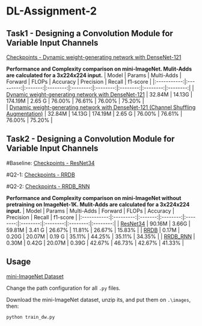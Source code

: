 # DL-Assignment-2

## Task1 - Designing a Convolution Module for Variable Input Channels

[Checkpoints - Dynamic weight-generating network with DenseNet-121](https://drive.google.com/file/d/1t97D2Pwd6Krz_G9l0GUDrSo_1ZRD0CJZ/view?usp=sharing)



**Performance and Complexity comparison on mini-ImageNet. Mulit-Adds are calculated for a 3x224x224 input.**
| Model | Params | Multi-Adds | Forward | FLOPs | Accuracy | Precision | Recall | f1-score |
|:-----------:|:---------:|:-------:|:--------:|:--------:|:--------:|:--------:|:--------:|:--------:|
| [Dynamic weight-generating network with DenseNet-121](https://drive.google.com/file/d/1t97D2Pwd6Krz_G9l0GUDrSo_1ZRD0CJZ/view?usp=sharing) |   32.84M    | 14.13G | 174.19M | 2.65 G | 76.00% | 76.61% | 76.00% | 75.20% |\
| [Dynamic weight-generating network with DenseNet-121 (Channel Shuffling Augmentation)](https://drive.google.com/file/d/1t97D2Pwd6Krz_G9l0GUDrSo_1ZRD0CJZ/view?usp=sharing) |  32.84M  | 14.13G | 174.19M | 2.65 G | 76.00% | 76.61% | 76.00% | 75.20% |


## Task2 - Designing a Convolution Module for Variable Input Channels

#Baseline:
[Checkpoints - ResNet34](https://drive.google.com/file/d/17uau_f-7IzebhZIz8jcXrah0atqQPPna/view?usp=sharing)

#Q2-1:
[Checkpoints - RRDB](https://drive.google.com/file/d/1Wa5fsheFg95qoBxrXBLmUT4KASdz5yjs/view?usp=sharing)

#Q2-2:
[Checkpoints - RRDB_RNN](https://drive.google.com/file/d/1qGkMu-ePu2W2EttpEi3Em9R37So3hqLg/view?usp=sharing)

**Performance and Complexity comparison on mini-ImageNet without pretraining on ImageNet-1K. 
Mulit-Adds are calculated for a 3x224x224 input.**
| Model | Params | Multi-Adds | Forward | FLOPs | Accuracy | Precision | Recall | f1-score |
|:-----------:|:---------:|:-------:|:--------:|:--------:|:--------:|:--------:|:--------:|:--------:|
| [ResNet34](https://drive.google.com/file/d/17uau_f-7IzebhZIz8jcXrah0atqQPPna/view?usp=sharing) |   90.16M    | 3.66G | 59.81M | 3.41 G | 26.67% | 11.81% | 26.67% | 15.83% |
| [RRDB](https://drive.google.com/file/d/1Wa5fsheFg95qoBxrXBLmUT4KASdz5yjs/view?usp=sharing) |  0.17M  | 0.20G | 20.07M |  0.19 G | 35.11% | 44.25% | 35.11% | 34.35%  |
| [RRDB_RNN](https://drive.google.com/file/d/1qGkMu-ePu2W2EttpEi3Em9R37So3hqLg/view?usp=sharing) |  0.30M  | 0.42G | 20.07M | 0.39G | 42.67% | 46.73% | 42.67% | 41.33% |


## Usage

[mini-ImageNet Dataset](https://cchsu.info/files/images.zip)

Change the path configuration for all `.py` files.

Download the mini-ImageNet dataset, unzip its, and put them on `.\images`, then:
```
python train_dw.py
```

